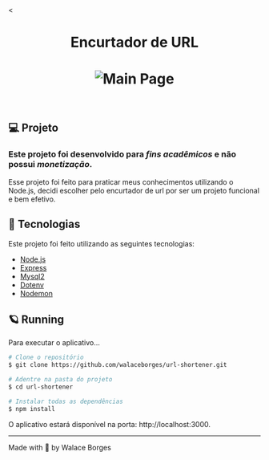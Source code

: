 <<h1 align="center">
  Encurtador de URL
</h1>
<h1 align="center">
    <img alt="Main Page" src="https://www.oblige.com.br/wp-content/uploads/2020/08/Encurtador-de-URL.jpg" />
</h1>

<br>

## 💻 Projeto

### Este projeto foi desenvolvido para *fins acadêmicos* e não possui *monetização*.

Esse projeto foi feito para praticar meus conhecimentos utilizando o Node.js, decidi escolher pelo encurtador de url por ser um projeto funcional e bem efetivo.

## 🧪 Tecnologias

Este projeto foi feito utilizando as seguintes tecnologias:

- [Node.js](https://nodejs.org/en/)
- [Express](https://expressjs.com/)
- [Mysql2](https://www.npmjs.com/package/mysql2)
- [Dotenv](https://www.npmjs.com/package/dotenv)
- [Nodemon](https://www.npmjs.com/package/nodemon)

## 🪐 Running

Para executar o aplicativo...

```bash
# Clone o repositório
$ git clone https://github.com/walaceborges/url-shortener.git

# Adentre na pasta do projeto
$ cd url-shortener

# Instalar todas as dependências
$ npm install

```

O aplicativo estará disponível na porta: http://localhost:3000.

---

Made with 🧡 by Walace Borges
